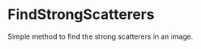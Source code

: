 FindStrongScatterers
====================

Simple method to find the strong scatterers in an image.
